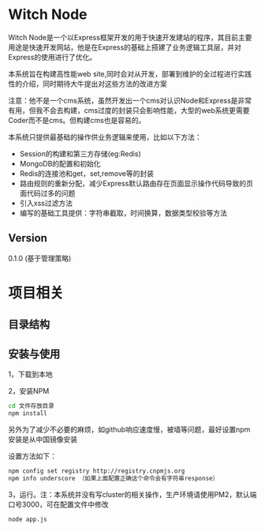 Witch Node
=========

Witch Node是一个以Express框架开发的用于快速开发建站的程序，其目前主要用途是快速开发网站，他是在Express的基础上搭建了业务逻辑工具层，并对Express的使用进行了优化。

本系统旨在构建高性能web site,同时会对从开发，部署到维护的全过程进行实践性的介绍，同时期待大牛提出对这些方法的改进方案

注意：他不是一个cms系统，虽然开发出一个cms对认识Node和Express是非常有用，但我不会去构建，cms过度的封装只会影响性能，大型的web系统更需要Coder而不是cms。但构建cms也是容易的。

本系统只提供最基础的操作供业务逻辑来使用，比如以下方法：

- Session的构建和第三方存储(eg:Redis)
- MongoDB的配置和初始化
- Redis的连接池和get，set,remove等的封装
- 路由规则的重新分配，减少Express默认路由存在页面显示操作代码导致的页面代码过多的问题
- 引入xss过滤方法
- 编写的基础工具提供：字符串截取，时间换算，数据类型校验等方法

Version
----
0.1.0
(基于管理策略)


项目相关
==========

 目录结构
 ---------



   安装与使用
   ----------
   1，下载到本地

   2，安装NPM

   ```sh
   cd 文件存放目录
   npm install
   ```

   另外为了减少不必要的麻烦，如github响应速度慢，被墙等问题，最好设置npm安装是从中国镜像安装

   设置方法如下：
   ```sh
   npm config set registry http://registry.cnpmjs.org
   npm info underscore （如果上面配置正确这个命令会有字符串response）
   ```
  3，运行。注：本系统并没有写cluster的相关操作，生产环境请使用PM2，默认端口号3000，可在配置文件中修改
  `````sh
  node app.js
  `````


    